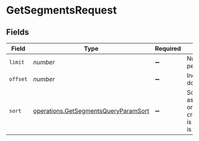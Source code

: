 # GetSegmentsRequest


## Fields

| Field                                                                                                                          | Type                                                                                                                           | Required                                                                                                                       | Description                                                                                                                    |
| ------------------------------------------------------------------------------------------------------------------------------ | ------------------------------------------------------------------------------------------------------------------------------ | ------------------------------------------------------------------------------------------------------------------------------ | ------------------------------------------------------------------------------------------------------------------------------ |
| `limit`                                                                                                                        | *number*                                                                                                                       | :heavy_minus_sign:                                                                                                             | Number of documents per page                                                                                                   |
| `offset`                                                                                                                       | *number*                                                                                                                       | :heavy_minus_sign:                                                                                                             | Index of the first document of the page                                                                                        |
| `sort`                                                                                                                         | [operations.GetSegmentsQueryParamSort](../../models/operations/getsegmentsqueryparamsort.md)                                   | :heavy_minus_sign:                                                                                                             | Sort the results in the ascending/descending order of record creation. Default order is **descending** if `sort` is not passed |